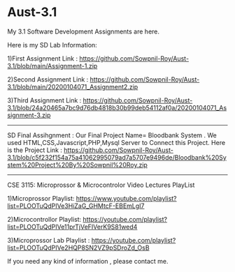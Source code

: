 # Aust-3.1
My 3.1 Software Development Assignments are here.

Here is my SD Lab Information:

1)First Assignment Link : https://github.com/Sowpnil-Roy/Aust-3.1/blob/main/Assignment-1.zip

2)Second Assignment Link : https://github.com/Sowpnil-Roy/Aust-3.1/blob/main/20200104071_Assignment2.zip

3)Third Assignment Link : https://github.com/Sowpnil-Roy/Aust-3.1/blob/24a20465a7bc9d76db4818b30b99deb54112af0a/20200104071_Assignment-3.zip

---------------------------------------------------------------------------------------------------------------------------

SD Final Assihgnment : Our Final Project Name= Bloodbank System . We used HTML,CSS,Javascript,PHP,Mysql Server to Connect this Project.
Here is the Project Link : https://github.com/Sowpnil-Roy/Aust-3.1/blob/c5f232f154a75a41062995079ad7a5707e9496de/Bloodbank%20System%20Project%20By%20Sowpnil%20Roy.zip

----------------------------------------------------------------------------------------------------------------------------

CSE 3115: Microprossor & Microcontrolor Video Lectures PlayList

1)Microprossor Playlist: https://www.youtube.com/playlist?list=PLOOTuQdPIVe3HiZaG_GHMtcF-EBEmLgI7

2)Microcontrollor Playlist: https://youtube.com/playlist?list=PLOOTuQdPIVe11prTjVeFIVerK9S81wed4

3)Microprossor Lab Playlist : https://youtube.com/playlist?list=PLOOTuQdPIVe2HQP8SN2VZ9pSDroZd_OsB

If you need any kind of information , please contact me. 
